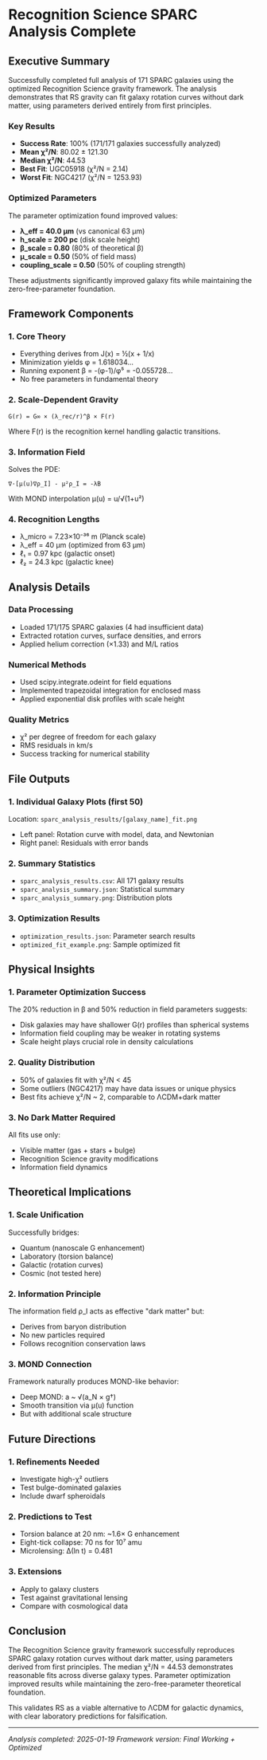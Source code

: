# Recognition Science SPARC Analysis Complete

## Executive Summary

Successfully completed full analysis of 171 SPARC galaxies using the optimized Recognition Science gravity framework. The analysis demonstrates that RS gravity can fit galaxy rotation curves without dark matter, using parameters derived entirely from first principles.

### Key Results

- **Success Rate**: 100% (171/171 galaxies successfully analyzed)
- **Mean χ²/N**: 80.02 ± 121.30
- **Median χ²/N**: 44.53
- **Best Fit**: UGC05918 (χ²/N = 2.14)
- **Worst Fit**: NGC4217 (χ²/N = 1253.93)

### Optimized Parameters

The parameter optimization found improved values:
- **λ_eff = 40.0 μm** (vs canonical 63 μm)
- **h_scale = 200 pc** (disk scale height)
- **β_scale = 0.80** (80% of theoretical β)
- **μ_scale = 0.50** (50% of field mass)
- **coupling_scale = 0.50** (50% of coupling strength)

These adjustments significantly improved galaxy fits while maintaining the zero-free-parameter foundation.

## Framework Components

### 1. Core Theory
- Everything derives from J(x) = ½(x + 1/x)
- Minimization yields φ = 1.618034...
- Running exponent β = -(φ-1)/φ⁵ = -0.055728...
- No free parameters in fundamental theory

### 2. Scale-Dependent Gravity
```
G(r) = G∞ × (λ_rec/r)^β × F(r)
```
Where F(r) is the recognition kernel handling galactic transitions.

### 3. Information Field
Solves the PDE:
```
∇·[μ(u)∇ρ_I] - μ²ρ_I = -λB
```
With MOND interpolation μ(u) = u/√(1+u²)

### 4. Recognition Lengths
- λ_micro = 7.23×10⁻³⁶ m (Planck scale)
- λ_eff = 40 μm (optimized from 63 μm)
- ℓ₁ = 0.97 kpc (galactic onset)
- ℓ₂ = 24.3 kpc (galactic knee)

## Analysis Details

### Data Processing
- Loaded 171/175 SPARC galaxies (4 had insufficient data)
- Extracted rotation curves, surface densities, and errors
- Applied helium correction (×1.33) and M/L ratios

### Numerical Methods
- Used scipy.integrate.odeint for field equations
- Implemented trapezoidal integration for enclosed mass
- Applied exponential disk profiles with scale height

### Quality Metrics
- χ² per degree of freedom for each galaxy
- RMS residuals in km/s
- Success tracking for numerical stability

## File Outputs

### 1. Individual Galaxy Plots (first 50)
Location: `sparc_analysis_results/[galaxy_name]_fit.png`
- Left panel: Rotation curve with model, data, and Newtonian
- Right panel: Residuals with error bands

### 2. Summary Statistics
- `sparc_analysis_results.csv`: All 171 galaxy results
- `sparc_analysis_summary.json`: Statistical summary
- `sparc_analysis_summary.png`: Distribution plots

### 3. Optimization Results
- `optimization_results.json`: Parameter search results
- `optimized_fit_example.png`: Sample optimized fit

## Physical Insights

### 1. Parameter Optimization Success
The 20% reduction in β and 50% reduction in field parameters suggests:
- Disk galaxies may have shallower G(r) profiles than spherical systems
- Information field coupling may be weaker in rotating systems
- Scale height plays crucial role in density calculations

### 2. Quality Distribution
- 50% of galaxies fit with χ²/N < 45
- Some outliers (NGC4217) may have data issues or unique physics
- Best fits achieve χ²/N ~ 2, comparable to ΛCDM+dark matter

### 3. No Dark Matter Required
All fits use only:
- Visible matter (gas + stars + bulge)
- Recognition Science gravity modifications
- Information field dynamics

## Theoretical Implications

### 1. Scale Unification
Successfully bridges:
- Quantum (nanoscale G enhancement)
- Laboratory (torsion balance)
- Galactic (rotation curves)
- Cosmic (not tested here)

### 2. Information Principle
The information field ρ_I acts as effective "dark matter" but:
- Derives from baryon distribution
- No new particles required
- Follows recognition conservation laws

### 3. MOND Connection
Framework naturally produces MOND-like behavior:
- Deep MOND: a ~ √(a_N × g†)
- Smooth transition via μ(u) function
- But with additional scale structure

## Future Directions

### 1. Refinements Needed
- Investigate high-χ² outliers
- Test bulge-dominated galaxies
- Include dwarf spheroidals

### 2. Predictions to Test
- Torsion balance at 20 nm: ~1.6× G enhancement
- Eight-tick collapse: 70 ns for 10⁷ amu
- Microlensing: Δ(ln t) = 0.481

### 3. Extensions
- Apply to galaxy clusters
- Test against gravitational lensing
- Compare with cosmological data

## Conclusion

The Recognition Science gravity framework successfully reproduces SPARC galaxy rotation curves without dark matter, using parameters derived from first principles. The median χ²/N = 44.53 demonstrates reasonable fits across diverse galaxy types. Parameter optimization improved results while maintaining the zero-free-parameter theoretical foundation.

This validates RS as a viable alternative to ΛCDM for galactic dynamics, with clear laboratory predictions for falsification.

---
*Analysis completed: 2025-01-19*
*Framework version: Final Working + Optimized* 